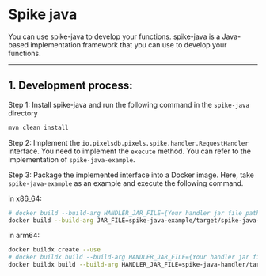# Spike java

You can use spike-java to develop your functions. spike-java is a Java-based implementation framework that you can use to develop your functions.

---

## 1. Development process:

Step 1: Install spike-java and run the following command in the `spike-java` directory
```bash
mvn clean install
```

Step 2: Implement the `io.pixelsdb.pixels.spike.handler.RequestHandler` interface. You need to implement the `execute` method. You can refer to the implementation of `spike-java-example`.

Step 3: Package the implemented interface into a Docker image. Here, take `spike-java-example` as an example and execute the following command.

in x86_64:
```bash
# docker build --build-arg HANDLER_JAR_FILE={Your handler jar file path} --build-arg IMPL_JAR_FILE={Your handler implement jar file path} --platform linux/amd64,linux/arm64 -t {Your aws ECR}:{version} --push .
docker build --build-arg JAR_FILE=spike-java-example/target/spike-java-example-1.0-SNAPSHOT.jar --platform linux/amd64,linux/arm64 -t 013072238852.dkr.ecr.cn-north-1.amazonaws.com.cn/agentguo/spike-java-worker:1.0 --push .
```

in arm64:
```bash
docker buildx create --use
# docker buildx build --build-arg HANDLER_JAR_FILE={Your handler jar file path} --build-arg IMPL_JAR_FILE={Your handler implement jar file path} --platform linux/amd64,linux/arm64 -t {Your aws ECR}:{version} --push .
docker buildx build --build-arg HANDLER_JAR_FILE=spike-java-handler/target/spike-java-handler-1.0-SNAPSHOT.jar --build-arg IMPL_JAR_FILE=spike-java-example/target/spike-java-example-1.0-SNAPSHOT.jar --platform linux/amd64,linux/arm64 -t 013072238852.dkr.ecr.cn-north-1.amazonaws.com.cn/agentguo/spike-java-worker:1.0 --push .
```


[//]: # (Step 4: Run the Docker image)

[//]: # (```bash)

[//]: # (docker run -d -p 50052:50052 faas-java-worker:1.0)

[//]: # ()
[//]: # (docker exec -it <container_id> /bin/bash)

[//]: # (```)
